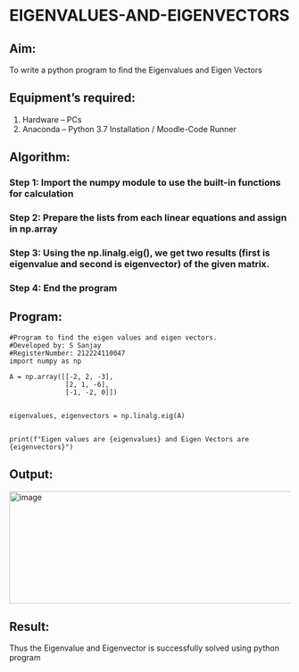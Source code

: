 # EIGENVALUES-AND-EIGENVECTORS
## Aim:
To write a python program to find the Eigenvalues and Eigen Vectors
## Equipment’s required:
1. 	Hardware – PCs
2. 	Anaconda – Python 3.7 Installation / Moodle-Code Runner
## Algorithm:
### Step 1: Import the numpy module to use the built-in functions for calculation
### Step 2: Prepare the lists from each linear equations and assign in np.array
### Step 3: Using the np.linalg.eig(),  we get two results (first is eigenvalue and second is eigenvector) of the given matrix.
### Step 4:  End the program

## Program:
```
#Program to find the eigen values and eigen vectors.
#Developed by: S Sanjay
#RegisterNumber: 212224110047
import numpy as np

A = np.array([[-2, 2, -3],
              [2, 1, -6],
              [-1, -2, 0]])


eigenvalues, eigenvectors = np.linalg.eig(A)


print(f"Eigen values are {eigenvalues} and Eigen Vectors are {eigenvectors}")

```

## Output:
<img width="1198" height="201" alt="image" src="https://github.com/user-attachments/assets/77b92d42-9169-4a9e-8ba0-beb0e1b4efe4" />

## Result:
Thus the Eigenvalue and Eigenvector is successfully solved using python program
